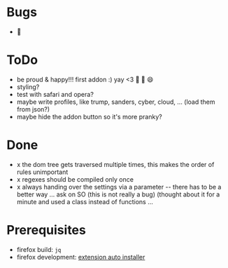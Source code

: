 # Bugs

 - :tada:


# ToDo

 - be proud & happy!!! first addon :) yay <3 :tada: :clap: :smile:
 - styling?
 - test with safari and opera?
 - maybe write profiles, like trump, sanders, cyber, cloud, … (load them from json?)
 - maybe hide the addon button so it's more pranky?

# Done

 - x the dom tree gets traversed multiple times, this makes the order of rules unimportant
 - x regexes should be compiled only once
 - x always handing over the settings via a parameter -- there has to be a better way … ask on SO (this is not really a bug) (thought about it for a minute and used a class instead of functions …

# Prerequisites

 - firefox build: ``jq``
 - firefox development: [extension auto installer](https://github.com/palant/autoinstaller)

